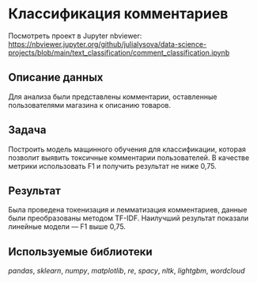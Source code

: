 # Классификация комментариев

Посмотреть проект в Jupyter nbviewer: https://nbviewer.jupyter.org/github/julialysova/data-science-projects/blob/main/text_classification/comment_classification.ipynb

## Описание данных

Для анализа были представлены комментарии, оставленные пользователями магазина к описанию товаров.

## Задача

Построить модель мащинного обучения для классификации, которая позволит выявить токсичные комментарии пользователей.
В качестве метрики использовать F1 и получить результат не ниже 0,75.

## Результат

Была проведена токенизация и лемматизация комментариев, данные были преобразованы методом TF-IDF. Наилучший результат показали линейные модели — F1 выше 0,75.

## Используемые библиотеки
*pandas*, *sklearn*, *numpy*, *matplotlib*, *re*, *spacy*, *nltk*, *lightgbm*, *wordcloud*
